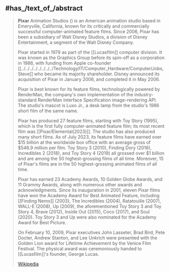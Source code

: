 
## #has_/text_of_/abstract 

> **Pixar** Animation Studios () is an American animation studio based in Emeryville, California, 
> known for its critically and commercially successful computer-animated feature films. 
> Since 2006, Pixar has been a subsidiary of Walt Disney Studios, a division of Disney Entertainment, 
> a segment of the Walt Disney Company.
>
> Pixar started in 1979 as part of the [[Lucasfilm]] computer division. 
> It was known as the Graphics Group before its spin-off as a corporation in 1986, 
> with funding from Apple co-founder [[../../../../../../../../Technology/IT/Computer_Hardware/Computer/Jobs,Steve]] who became its majority shareholder. 
> Disney announced its acquisition of Pixar in January 2006, and completed it in May 2006. 
> 
> Pixar is best known for its feature films, technologically powered by RenderMan, 
> the company's own implementation of the industry-standard 
> RenderMan Interface Specification image-rendering API. 
> The studio's mascot is Luxo Jr., a desk lamp from the studio's 1986 short film of the same name.
>
> Pixar has produced 27 feature films, starting with Toy Story (1995), 
> which is the first fully computer-animated feature film; its most recent film was [[Pixar/Elemental(2023)]]. 
> The studio has also produced many short films. As of July 2023, its feature films have earned over $15 billion at the worldwide box office with an average gross of $546.9 million per film. Toy Story 3 (2010), Finding Dory (2016), Incredibles 2 (2018), and Toy Story 4 (2019) all grossed over $1 billion and are among the 50 highest-grossing films of all time. Moreover, 15 of Pixar's films are in the 50 highest-grossing animated films of all time.
>
> Pixar has earned 23 Academy Awards, 10 Golden Globe Awards, and 11 Grammy Awards, 
> along with numerous other awards and acknowledgments. 
> Since its inauguration in 2001, 
> eleven Pixar films have won the Academy Award for Best Animated Feature, including 
> [[Finding Nemo]] (2003), The Incredibles (2004), Ratatouille (2007), WALL-E (2008), Up (2009), 
> the aforementioned Toy Story 3 and Toy Story 4, Brave (2012), Inside Out (2015), Coco (2017), 
> and Soul (2020). Toy Story 3 and Up were also nominated for the Academy Award for Best Picture.
>
> On February 10, 2009, Pixar executives John Lasseter, Brad Bird, Pete Docter, Andrew Stanton, 
> and Lee Unkrich were presented with the Golden Lion award for Lifetime Achievement 
> by the Venice Film Festival. 
> The physical award was ceremoniously handed to [[Lucasfilm]]'s founder, George Lucas.
>
> [Wikipedia](https://en.wikipedia.org/wiki/Pixar)


